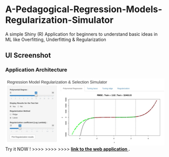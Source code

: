 # A-Pedagogical-Regression-Models-Regularization-Simulator
A simple Shiny (R) Application for beginners to understand basic ideas in ML like Overfitting, Underfitting &amp; Regularization

## UI Screenshot  
### Application Architecture
![](appScreenshot.jpg)  
Try it NOW ! >>>> >>>> >>>> **[link to the web application ](https://mis-emi-2019.shinyapps.io/AppRegularisation1/).**
  
